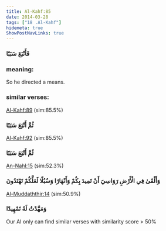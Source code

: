 ```yaml
---
title: Al-Kahf:85
date: 2014-03-28
tags: ["18 .Al-Kahf"]
hidemeta: true 
ShowPostNavLinks: true 
---
```

### فَأَتْبَعَ سَبَبًا
### meaning: 
So he directed a means.
### similar verses: 

[Al-Kahf:89](/18/89) (sim:85.5%)

### ثُمَّ أَتْبَعَ سَبَبًا

[Al-Kahf:92](/18/92) (sim:85.5%)

### ثُمَّ أَتْبَعَ سَبَبًا

[An-Nahl:15](/16/15) (sim:52.3%)

### وَأَلْقَىٰ فِي الْأَرْضِ رَوَاسِيَ أَنْ تَمِيدَ بِكُمْ وَأَنْهَارًا وَسُبُلًا لَعَلَّكُمْ تَهْتَدُونَ

[Al-Muddaththir:14](/74/14) (sim:50.9%)

### وَمَهَّدْتُ لَهُ تَمْهِيدًا

Our AI only can find similar verses with similarity score > 50% 
